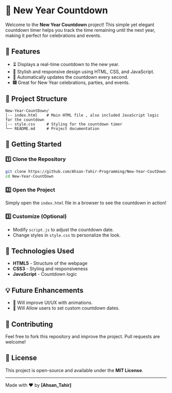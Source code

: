 # 🎉 New Year Countdown

Welcome to the **New Year Countdown** project! This simple yet elegant countdown timer helps you track the time remaining until the next year, making it perfect for celebrations and events.

## 📌 Features
- ⏳ Displays a real-time countdown to the new year.
- 🎨 Stylish and responsive design using HTML, CSS, and JavaScript.
- 🔄 Automatically updates the countdown every second.
- 🎆 Great for New Year celebrations, parties, and events.

## 📂 Project Structure
```
New-Year-CountDown/
│-- index.html    # Main HTML file , also included JavaScript logic for the countdown
│-- style.css     # Styling for the countdown timer 
└── README.md     # Project documentation
```

## 🚀 Getting Started
### 1️⃣ Clone the Repository
```sh
git clone https://github.com/Ahsan-Tahir-Programming/New-Year-CoutDown-.git
cd New-Year-CountDown
```

### 2️⃣ Open the Project
Simply open the `index.html` file in a browser to see the countdown in action!

### 3️⃣ Customize (Optional)
- Modify `script.js` to adjust the countdown date.
- Change styles in `style.css` to personalize the look.

## 🎯 Technologies Used
- **HTML5** - Structure of the webpage
- **CSS3** - Styling and responsiveness
- **JavaScript** - Countdown logic

## 💡 Future Enhancements
- 🌟 Will improve UI/UX with animations.
- 📅 Will Allow users to set custom countdown dates.

## 🤝 Contributing
Feel free to fork this repository and improve the project. Pull requests are welcome!

## 📜 License
This project is open-source and available under the **MIT License**.

---
Made with ❤️ by **[Ahsan_Tahir]**
